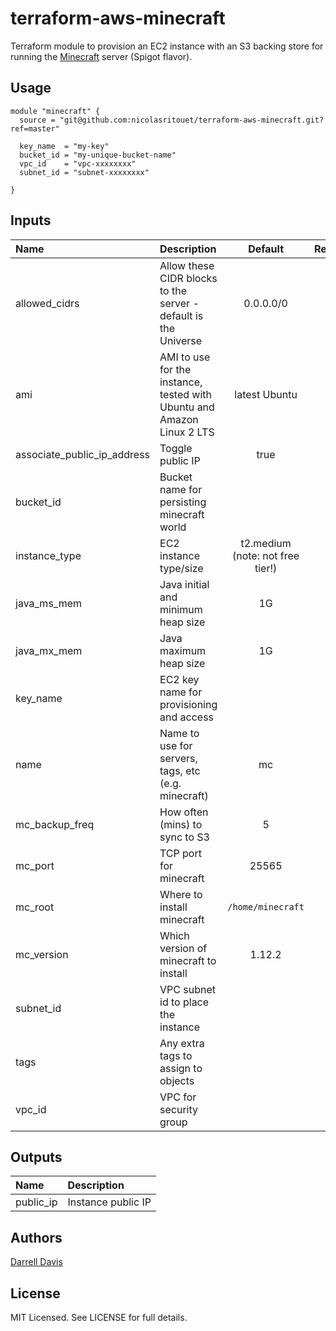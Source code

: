 # terraform-aws-minecraft

Terraform module to provision an EC2 instance with an S3 backing store for running the [Minecraft](https://minecraft.net/en-us/) server (Spigot flavor).

## Usage

```
module "minecraft" {
  source = "git@github.com:nicolasritouet/terraform-aws-minecraft.git?ref=master"

  key_name  = "my-key"
  bucket_id = "my-unique-bucket-name"
  vpc_id    = "vpc-xxxxxxxx"
  subnet_id = "subnet-xxxxxxxx"

}
```

## Inputs

|Name|Description|Default|Required|
|:--|:--|:--:|:--:|
|allowed_cidrs|Allow these CIDR blocks to the server - default is the Universe|0.0.0.0/0||
|ami|AMI to use for the instance, tested with Ubuntu and Amazon Linux 2 LTS|latest Ubuntu||
|associate_public_ip_address|Toggle public IP|true||
|bucket_id|Bucket name for persisting minecraft world||Yes|
|instance_type|EC2 instance type/size|t2.medium (note: not free tier!)||
|java_ms_mem|Java initial and minimum heap size|1G||
|java_mx_mem|Java maximum heap size|1G||
|key_name|EC2 key name for provisioning and access||Yes|
|name|Name to use for servers, tags, etc (e.g. minecraft)|mc||
|mc_backup_freq|How often (mins) to sync to S3|5||
|mc_port|TCP port for minecraft|25565||
|mc_root|Where to install minecraft|`/home/minecraft`||
|mc_version|Which version of minecraft to install|1.12.2||
|subnet_id|VPC subnet id to place the instance||Yes|
|tags|Any extra tags to assign to objects|||
|vpc_id|VPC for security group||Yes|

## Outputs

|Name|Description|
|:--|:--|
|public_ip|Instance public IP|

## Authors

[Darrell Davis](https://github.com/darrelldavis)

## License
MIT Licensed. See LICENSE for full details.


